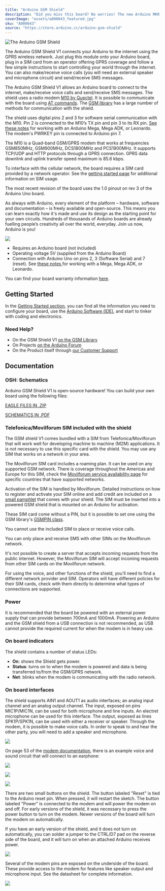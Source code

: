 ```yaml
---
title: "Arduino GSM Shield"
description: "Did you miss this board? No worries! The new Arduino MKR GSM 1400, more capable and richer of functions, is the perfect solution for you!"
coverImage: "assets/a000043_featured.jpg"
sku: "A000043"
source: "https://store.arduino.cc/arduino-gsm-shield"
---
```


![The Arduino GSM Shield](./assets/a000043_featured.jpg)

The Arduino GSM Shield V1 connects your Arduino to the internet using the GPRS wireless network. Just plug this module onto your Arduino board, plug in a SIM card from an operator offering GPRS coverage and follow a few simple instructions to start controlling your world through the internet. You can also make/receive voice calls (you will need an external speaker and microphone circuit) and send/receive SMS messages.

The Arduino GSM Shield V1 allows an Arduino board to connect to the internet, make/receive voice calls and send/receive SMS messages. The shield uses a radio modem [M10 by Quectel](https://www.arduino.cc/en/uploads/Main/Quectel_M10_datasheet.pdf). It is possible to communicate with the board using [AT commands](https://www.arduino.cc/en/en/uploads/Main/Quectel_M10_AT_commands.pdf). The [GSM library](https://www.arduino.cc/en/Reference/GSM) has a large number of methods for communication with the shield.

The shield uses digital pins 2 and 3 for software serial communication with the M10\. Pin 2 is connected to the M10’s TX pin and pin 3 to its RX pin. [See these notes](https://docs.arduino.cc/retired/getting-started-guides/ArduinoGSMShield) for working with an Arduino Mega, Mega ADK, or Leonardo. The modem's PWRKEY pin is connected to Arduino pin 7.

The M10 is a Quad-band GSM/GPRS modem that works at frequencies GSM850MHz, GSM900MHz, DCS1800MHz and PCS1900MHz. It supports TCP/UDP and HTTP protocols through a GPRS connection. GPRS data downlink and uplink transfer speed maximum is 85.6 kbps.

To interface with the cellular network, the board requires a SIM card provided by a network operator. See the [getting started page](https://www.arduino.cc/en/Guide/ArduinoGSMShield#toc4) for additional information on SIM usage.  
  
The most recent revision of the board uses the 1.0 pinout on rev 3 of the Arduino Uno board.

As always with Arduino, every element of the platform – hardware, software and documentation – is freely available and open-source. This means you can learn exactly how it's made and use its design as the starting point for your own circuits. Hundreds of thousands of Arduino boards are already fuelling people’s creativity all over the world, everyday. Join us now, Arduino is you!

![](assets/GSMPinUse_2.jpg)

* Requires an Arduino board (not included)
* Operating voltage 5V (supplied from the Arduino Board)
* Connection with Arduino Uno on pins 2, 3 (Software Serial) and 7 (reset). See [these notes ](https://www.arduino.cc/en/Guide/GSMShieldLeonardoMega)for working with a Mega, Mega ADK, or Leonardo.

You can find your board warranty information [here](https://www.arduino.cc/en/Main/warranty).

## Getting Started

In the [Getting Started section](https://www.arduino.cc/en/Guide/ArduinoGSMShield), you can find all the information you need to configure your board, use the [Arduino Software (IDE)](https://www.arduino.cc/en/Main/Software), and start to tinker with coding and electronics.

### Need Help?

* On the GSM Shield V1 [on the GSM Library](https://docs.arduino.cc/retired/archived-libraries/GSM)
* On Projects [on the Arduino Forum](https://forum.arduino.cc/index.php?board=3.0)
* On the Product itself through [our Customer Support](https://support.arduino.cc/hc)

## Documentation

### OSH: Schematics

Arduino GSM Shield V1 is open-source hardware! You can build your own board using the following files:

[EAGLE FILES IN .ZIP](https://www.arduino.cc/en/uploads/Main/arduino-gsm-shield-06-reference-design.zip) 

[SCHEMATICS IN .PDF](https://www.arduino.cc/en/uploads/Main/arduino-gsm-shield-schematic.pdf) 

### Telefonica/Movilforum SIM included with the shield

The GSM shield V1 comes bundled with a SIM from Telefonica/Movilforum that will work well for developing machine to machine (M2M) applications. It is not necessary to use this specific card with the shield. You may use any SIM that works on a network in your area.  
  
The Movilforum SIM card includes a roaming plan. It can be used on any supported GSM network. There is coverage throughout the Americas and Europe for this SIM, check the [Movilforum service availability page](http://arduinosim.movilforum.com/service.php) for specific countries that have supported networks.

Activation of the SIM is handled by Movilforum. Detailed instructions on how to register and activate your SIM online and add credit are included on a [small pamphlet](https://www.arduino.cc/en/uploads/Main/GSMShield_Flyer.pdf) that comes with your shield. The SIM must be inserted into a powered GSM shield that is mounted on an Arduino for activation.

These SIM card come without a PIN, but it is possible to set one using the GSM library's [GSMPIN class](https://www.arduino.cc/en/Reference/GSMPINConstructor).   
  
You cannot use the included SIM to place or receive voice calls.   
  
You can only place and receive SMS with other SIMs on the Movilforum network.   
  
It's not possible to create a server that accepts incoming requests from the public internet. However, the Movilforum SIM will accept incoming requests from other SIM cards on the Movilforum network.   
  
For using the voice, and other functions of the shield, you'll need to find a different network provider and SIM. Operators will have different policies for their SIM cards, check with them directly to determine what types of connections are supported.

### Power

It is recommended that the board be powered with an external power supply that can provide between 700mA and 1000mA. Powering an Arduino and the GSM shield from a USB connection is not recommended, as USB cannot provide the required current for when the modem is in heavy use.

### On board indicators

The shield contains a number of status LEDs:

* **On**: shows the Shield gets power.
* **Status**: turns on to when the modem is powered and data is being transferred to/from the GSM/GPRS network.
* **Net**: blinks when the modem is communicating with the radio network.

### On board interfaces

The shield supports AIN1 and AOUT1 as audio interfaces; an analog input channel and an analog output channel. The input, exposed on pins MIC1P/MIC1N, can be used for both microphone and line inputs. An electret microphone can be used for this interface. The output, exposed as lines SPK1P/SPK1N, can be used with either a receiver or speaker. Through the modem, it is possible to make voice calls. In order to speak to and hear the other party, you will need to add a speaker and microphone.

![](assets/GSMShieldSpeakerMicHoles.jpg)

On page 53 of the [modem documentation](https://www.arduino.cc/en/uploads/Main/Quectel_M10_datasheet.pdf), there is an example voice and sound circuit that will connect to an earphone:

![](assets/GSMShieldMicSpeakerCircuit.png)

![](assets/GSMShieldVoiceSpeakerWiring.jpg)

![](assets/GSMShieldVoiceSpeakerBreadboard.jpg)

There are two small buttons on the shield. The button labeled "Reset" is tied to the Arduino reset pin. When pressed, it will restart the sketch. The button labeled "Power" is connected to the modem and will power the modem on and off. For early versions of the shield, it was necessary to press the power button to turn on the modem. Newer versions of the board will turn the modem on automatically.

If you have an early version of the shield, and it does not turn on automatically, you can solder a jumper to the CTRL/D7 pad on the reverse side of the board, and it will turn on when an attached Arduino receives power.

![](assets/GSM_Pin7_bridged.jpg)

Several of the modem pins are exposed on the underside of the board. These provide access to the modem for features like speaker output and microphone input. See the datasheet for complete information.

![](assets/GSMShieldModemPins.jpg)